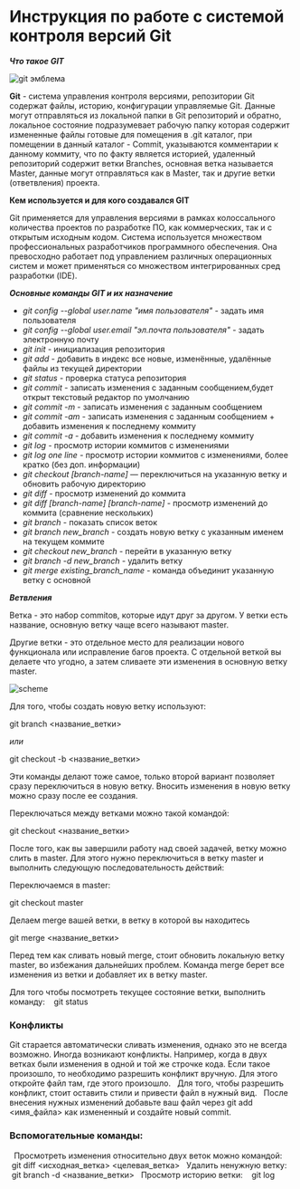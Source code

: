 # Инструкция по работе с системой контроля версий Git
***Что такое GIT***

![git эмблема](GIT-on-Windows.jpg)

**Git** - система управления контроля версиями, репозитории Git содержат файлы, историю, конфигурации управляемые Git. Данные могут отправляться из локальной папки в Git репозиторий и обратно, локальное состояние подразумевает рабочую папку которая содержит измененные файлы готовые для помещения в .git каталог, при помещении в данный каталог - Commit, указываются комментарии к данному коммиту, что по факту является историей, удаленный репозиторий содержит ветки Branches, основная ветка называется Master, данные могут отправляться как в Master, так и другие ветки (ответвления) проекта.

**Кем используется и для кого создавался GIT**

Git применяется для управления версиями в рамках колоссального количества проектов по разработке ПО, как коммерческих, так и с открытым исходным кодом. Система используется множеством профессиональных разработчиков программного обеспечения. Она превосходно работает под управлением различных операционных систем и может применяться со множеством интегрированных сред разработки (IDE).


***Основные команды GIT и их назначение***
* *git config --global user.name "имя пользователя"* - задать имя пользователя 
* *git config --global user.email "эл.почта пользователя"* - задать электронную почту
* *git init* - инициализация репозитория
* *git add* - добавить в индекс все новые, изменённые, удалённые файлы из текущей директории 
* *git status* - проверка статуса репозитория
* *git commit* - записать изменения с заданным сообщением,будет открыт текстовый редактор по умолчанию
* *git commit -m* - записать изменения с заданным сообщением
* *git commit -am* - записать изменения с заданным сообщением + добавить изменения к последнему коммиту
* *git commit -a* - добавить изменения к последнему коммиту
* *git log* - просмотр истории коммитов с изменениями
* *git log one line* - просмотр истории коммитов с изменениями, более кратко (без доп. информации)
* *git checkout [branch-name]* — переключиться на указанную ветку и обновить рабочую директорию
* *git diff* - просмотр изменений до коммита
* *git diff [branch-name] [branch-name]* - просмотр изменений до коммита (сравнение нескольких)
* *git branch* - показать список веток
* *git branch new_branch* - создать новую ветку с указанным именем на текущем коммите
* *git checkout new_branch* - перейти в указанную ветку
* *git branch -d new_branch* - удалить ветку
* *git merge existing_branch_name* - команда объединит указанную ветку с основной

***Ветвления***

Ветка - это набор commitов, которые идут друг за другом. У ветки есть название, основную ветку чаще всего называют master. 
 
Другие ветки - это отдельное место для реализации нового функционала или исправление багов проекта. С отдельной веткой вы делаете что угодно, а затем сливаете эти изменения в основную ветку master. 

![scheme](Схема.jpg)

Для того, чтобы создать новую ветку используют: 
 
 git branch <название_ветки> 
 
*или* 
 
 git checkout -b <название_ветки> 
 
Эти команды делают тоже самое, только второй вариант позволяет сразу переключиться в новую ветку. Вносить изменения в новую ветку можно сразу после ее создания.

Переключаться между ветками можно такой командой: 
 
 git checkout <название_ветки> 
 
После того, как вы завершили работу над своей задачей, ветку можно слить в master. Для этого нужно переключиться в ветку master и выполнить следующую последовательность действий: 
 
Переключаемся в master: 
 
 git checkout master 
 
Делаем merge вашей ветки, в ветку в которой вы находитесь 
 
 git merge <название_ветки> 
 
Перед тем как сливать новый merge, стоит обновить локальную ветку master, во избежания дальнейших проблем. 
Команда merge берет все изменения из ветки и добавляет их в ветку master.

Для того чтобы посмотреть текущее состояние ветки, выполнить команду: 
 
 git status 
 
### Конфликты 
Git старается автоматически сливать изменения, однако это не всегда возможно. Иногда возникают конфликты. Например, когда в двух ветках были изменения в одной и той же строчке кода. Если такое произошло, то необходимо разрешить конфликт вручную. Для этого откройте файл там, где этого произошло. 
 
Для того, чтобы разрешить конфликт, стоит оставить стили и привести файл в нужный вид. 
 
После внесения нужных изменений добавьте ваш файл через git add <имя_файла> как измененный и создайте новый commit. 
 
### Вспомогательные команды: 
 
Просмотреть изменения относительно двух веток можно командой: 
 
 git diff <исходная_ветка> <целевая_ветка> 
 
Удалить ненужную ветку: 
 
 git branch -d <название_ветки> 
 
Просмотр историю ветки: 
 
 git log
